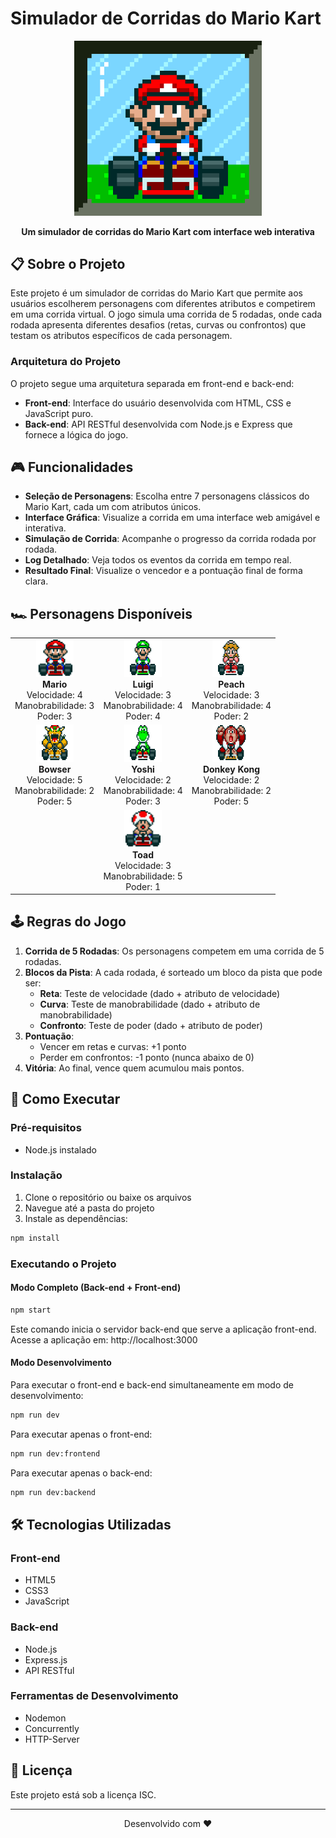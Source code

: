 # Simulador de Corridas do Mario Kart

<div align="center">
  <img src="./src/frontend/assets/header.gif" alt="Mario Kart" width="300">
  <p><strong>Um simulador de corridas do Mario Kart com interface web interativa</strong></p>
</div>

## 📋 Sobre o Projeto

Este projeto é um simulador de corridas do Mario Kart que permite aos usuários escolherem personagens com diferentes atributos e competirem em uma corrida virtual. O jogo simula uma corrida de 5 rodadas, onde cada rodada apresenta diferentes desafios (retas, curvas ou confrontos) que testam os atributos específicos de cada personagem.

### Arquitetura do Projeto

O projeto segue uma arquitetura separada em front-end e back-end:

- **Front-end**: Interface do usuário desenvolvida com HTML, CSS e JavaScript puro.
- **Back-end**: API RESTful desenvolvida com Node.js e Express que fornece a lógica do jogo.

## 🎮 Funcionalidades

- **Seleção de Personagens**: Escolha entre 7 personagens clássicos do Mario Kart, cada um com atributos únicos.
- **Interface Gráfica**: Visualize a corrida em uma interface web amigável e interativa.
- **Simulação de Corrida**: Acompanhe o progresso da corrida rodada por rodada.
- **Log Detalhado**: Veja todos os eventos da corrida em tempo real.
- **Resultado Final**: Visualize o vencedor e a pontuação final de forma clara.

## 🏎️ Personagens Disponíveis

<table align="center">
  <tr>
    <td align="center">
      <img src="./src/frontend/assets/mario.gif" alt="Mario" width="60" height="60"><br>
      <strong>Mario</strong><br>
      Velocidade: 4<br>
      Manobrabilidade: 3<br>
      Poder: 3
    </td>
    <td align="center">
      <img src="./src/frontend/assets/luigi.gif" alt="Luigi" width="60" height="60"><br>
      <strong>Luigi</strong><br>
      Velocidade: 3<br>
      Manobrabilidade: 4<br>
      Poder: 4
    </td>
    <td align="center">
      <img src="./src/frontend/assets/peach.gif" alt="Peach" width="60" height="60"><br>
      <strong>Peach</strong><br>
      Velocidade: 3<br>
      Manobrabilidade: 4<br>
      Poder: 2
    </td>
  </tr>
  <tr>
    <td align="center">
      <img src="./src/frontend/assets/bowser.gif" alt="Bowser" width="60" height="60"><br>
      <strong>Bowser</strong><br>
      Velocidade: 5<br>
      Manobrabilidade: 2<br>
      Poder: 5
    </td>
    <td align="center">
      <img src="./src/frontend/assets/yoshi.gif" alt="Yoshi" width="60" height="60"><br>
      <strong>Yoshi</strong><br>
      Velocidade: 2<br>
      Manobrabilidade: 4<br>
      Poder: 3
    </td>
    <td align="center">
      <img src="./src/frontend/assets/dk.gif" alt="Donkey Kong" width="60" height="60"><br>
      <strong>Donkey Kong</strong><br>
      Velocidade: 2<br>
      Manobrabilidade: 2<br>
      Poder: 5
    </td>
  </tr>
  <tr>
    <td align="center" colspan="3">
      <img src="./src/frontend/assets/toad.gif" alt="Toad" width="60" height="60"><br>
      <strong>Toad</strong><br>
      Velocidade: 3<br>
      Manobrabilidade: 5<br>
      Poder: 1
    </td>
  </tr>
</table>

## 🕹️ Regras do Jogo

1. **Corrida de 5 Rodadas**: Os personagens competem em uma corrida de 5 rodadas.
2. **Blocos da Pista**: A cada rodada, é sorteado um bloco da pista que pode ser:
   - **Reta**: Teste de velocidade (dado + atributo de velocidade)
   - **Curva**: Teste de manobrabilidade (dado + atributo de manobrabilidade)
   - **Confronto**: Teste de poder (dado + atributo de poder)
3. **Pontuação**:
   - Vencer em retas e curvas: +1 ponto
   - Perder em confrontos: -1 ponto (nunca abaixo de 0)
4. **Vitória**: Ao final, vence quem acumulou mais pontos.

## 🚀 Como Executar

### Pré-requisitos

- Node.js instalado

### Instalação

1. Clone o repositório ou baixe os arquivos
2. Navegue até a pasta do projeto
3. Instale as dependências:

```bash
npm install
```

### Executando o Projeto

#### Modo Completo (Back-end + Front-end)

```bash
npm start
```

Este comando inicia o servidor back-end que serve a aplicação front-end.
Acesse a aplicação em: http://localhost:3000

#### Modo Desenvolvimento

Para executar o front-end e back-end simultaneamente em modo de desenvolvimento:

```bash
npm run dev
```

Para executar apenas o front-end:

```bash
npm run dev:frontend
```

Para executar apenas o back-end:

```bash
npm run dev:backend
```

## 🛠️ Tecnologias Utilizadas

### Front-end
- HTML5
- CSS3
- JavaScript

### Back-end
- Node.js
- Express.js
- API RESTful

### Ferramentas de Desenvolvimento
- Nodemon
- Concurrently
- HTTP-Server

## 📝 Licença

Este projeto está sob a licença ISC.

---

<div align="center">
  <p>Desenvolvido com ❤️</p>
</div>
